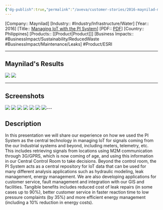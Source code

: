 ```yaml
---
{"dg-publish":true,"permalink":"/aveva/customer-stories/2016-maynilad-managing-io-t-with-the-pi-system/","dgPassFrontmatter":true}
---
```


[Company:: Maynilad]
[Industry:: #Industry/Infrastructure/Water]
[Year:: 2016]
[Title:: [Managing IoT with the PI System](https://resources.osisoft.com/presentations/maynilad-water-services--managing-iot-with-the-pi-system/)]
[PDF:: [PDF](https://cdn.osisoft.com/osi/presentations/2016-users-conference-emea-berlin/2016-users-conference-emea-berlin-d1-GISTrack-E065-CompanyName-Castillo-Maynilad-Water-Services-Managing-IoT-with-the-PI-System.pdf)]
[Country:: Philippines]
[Products:: [[Product\|Product]]]
[Business Impacts:: #BusinessImpact/Sustainability/ReducedWaste #BusinessImpact/Maintenance/Leaks]
   #Product/ESRI 

---
## Maynilad's Results
![](https://i.imgur.com/NIC3G75.png)
![](https://i.imgur.com/aCTVUez.png)

---
## Screenshots
![](https://i.imgur.com/CwFzalu.png)
![](https://i.imgur.com/mL1f053.png)
![](https://i.imgur.com/FUHJXSU.png)
![](https://i.imgur.com/5VjNXUA.png)
![](https://i.imgur.com/YXjodU7.png)
![](https://i.imgur.com/LnaYCJq.png)
![](https://i.imgur.com/eww2o6q.png)---
## Description
In this presentation we will share our experience on how we used the PI System as the central technology in managing IoT for signals coming from the our Industrial systems and beyond, including meters, telemetry, etc. This includes retrieving signals from locations using M2M communication through 3G/GPRS, which is now coming of age, and using this information in our Central Control Room to take decisions. Beyond the control room, the PI System acts as a central repository for IoT data that can be used for many different analysis applications such as hydraulic modeling, leak management, energy management. We are also developing applications for customer service, fault management and integration with our GIS and facilities. Tangible benefits includes reduced cost of leak repairs (in some cases up to 90%), better customer service in faster reaction time to low pressure complaints (by 35%) and more efficient energy management (including a 10% reduction in energy costs).